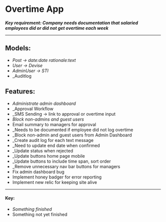 # Overtime App

**_Key requirement: Company needs documentation that salaried employees did or did not get overtime each week_**
***

## Models:

- _Post -> date:date rationale:text_
- _User -> Devise_
- _AdminUser -> STI_
- _Auditlog

## Features:
- _Administrate admin dashboard_
- _Approval Workflow
- _SMS Sending -> link to approval or overtime input
- _Block non-admins and guest users_
- Email summary to managers for approval
- _Needs to be documented if employee did not log overtime
- _Block non-admin and guest users from Admin Dashboard
- _Create audit log for each text message
- _Need to update end date when confirmed
- _Update status when rejected
- _Update buttons home page mobile
- _Update buttons to include time span, sort order
- _Remove unnecessary nav bar buttons for managers
- Fix admin dashboard bug
- Implement honey badger for error reporting
- Implement new relic for keeping site alive


---
#### Key:
- _Something finished_
- Something not yet finished

